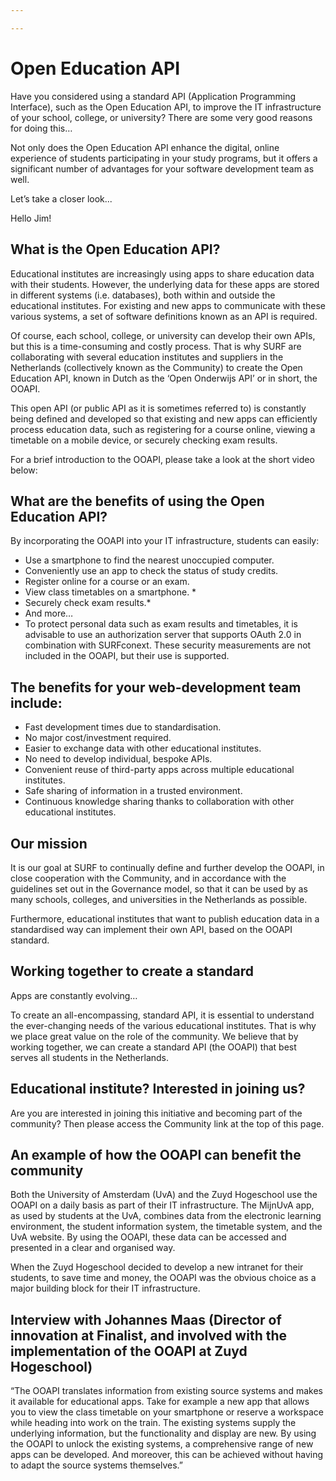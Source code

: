 ```yaml
---

---
```

# Open Education API

Have you considered using a standard API (Application Programming Interface), such as the Open Education API, to improve the IT infrastructure of your school, college, or university? There are some very good reasons for doing this…

Not only does the Open Education API enhance the digital, online experience of students participating in your study programs, but it offers a significant number of advantages for your software development team as well.

Let’s take a closer look...

Hello Jim!

## What is the Open Education API?

Educational institutes are increasingly using apps to share education data with their students. However, the underlying data for these apps are stored in different systems (i.e. databases), both within and outside the educational institutes. For existing and new apps to communicate with these various systems, a set of software definitions known as an API is required.

Of course, each school, college, or university can develop their own APIs, but this is a time-consuming and costly process. That is why SURF are collaborating with several education institutes and suppliers in the Netherlands (collectively known as the Community) to create the Open Education API, known in Dutch as the ‘Open Onderwijs API’ or in short, the OOAPI.

This open API (or public API as it is sometimes referred to) is constantly being defined and developed so that existing and new apps can efficiently process education data, such as registering for a course online, viewing a timetable on a mobile device, or securely checking exam results.

For a brief introduction to the OOAPI, please take a look at the short video below:

## What are the benefits of using the Open Education API?

By incorporating the OOAPI into your IT infrastructure, students can easily:

* Use a smartphone to find the nearest unoccupied computer.
* Conveniently use an app to check the status of study credits.
* Register online for a course or an exam.
* View class timetables on a smartphone. *
* Securely check exam results.*
* And more…
* To protect personal data such as exam results and timetables, it is advisable to use an authorization server that supports OAuth 2.0 in combination with SURFconext. These security measurements are not included in the OOAPI, but their use is supported.

## The benefits for your web-development team include:

* Fast development times due to standardisation.
* No major cost/investment required.
* Easier to exchange data with other educational institutes.
* No need to develop individual, bespoke APIs.
* Convenient reuse of third-party apps across multiple educational institutes.
* Safe sharing of information in a trusted environment.
* Continuous knowledge sharing thanks to collaboration with other educational institutes.

## Our mission

It is our goal at SURF to continually define and further develop the OOAPI, in close cooperation with the Community, and in accordance with the guidelines set out in the Governance model, so that it can be used by as many schools, colleges, and universities in the Netherlands as possible.

Furthermore, educational institutes that want to publish education data in a standardised way can implement their own API, based on the OOAPI standard.

## Working together to create a standard

Apps are constantly evolving…

To create an all-encompassing, standard API, it is essential to understand the ever-changing needs of the various educational institutes. That is why we place great value on the role of the community. We believe that by working together, we can create a standard API (the OOAPI) that best serves all students in the Netherlands.

## Educational institute? Interested in joining us?

Are you are interested in joining this initiative and becoming part of the community? Then please access the Community link at the top of this page.

## An example of how the OOAPI can benefit the community

Both the University of Amsterdam (UvA) and the Zuyd Hogeschool use the OOAPI on a daily basis as part of their IT infrastructure.
The MijnUvA app, as used by students at the UvA, combines data from the electronic learning environment, the student information system, the timetable system, and the UvA website. By using the OOAPI, these data can be accessed and presented in a clear and organised way.

When the Zuyd Hogeschool decided to develop a new intranet for their students, to save time and money, the OOAPI was the obvious choice as a major building block for their IT infrastructure.

## Interview with Johannes Maas (Director of innovation at Finalist, and involved with the implementation of the OOAPI at Zuyd Hogeschool)

“The OOAPI translates information from existing source systems and makes it available for educational apps. Take for example a new app that allows you to view the class timetable on your smartphone or reserve a workspace while heading into work on the train. The existing systems supply the underlying information, but the functionality and display are new. By using the OOAPI to unlock the existing systems, a comprehensive range of new apps can be developed. And moreover, this can be achieved without having to adapt the source systems themselves.”